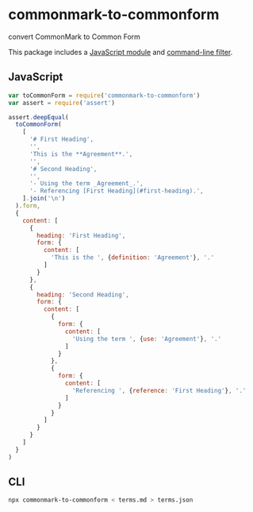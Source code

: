 # commonmark-to-commonform

convert CommonMark to Common Form

This package includes a [JavaScript module](#JavaScript) and [command-line filter](#CLI).

## JavaScript

```javascript
var toCommonForm = require('commonmark-to-commonform')
var assert = require('assert')

assert.deepEqual(
  toCommonForm(
    [
      '# First Heading',
      '',
      'This is the **Agreement**.',
      '',
      '# Second Heading',
      '',
      '- Using the term _Agreement_.',
      '- Referencing [First Heading](#first-heading).',
    ].join('\n')
  ).form,
  {
    content: [
      {
        heading: 'First Heading',
        form: {
          content: [
            'This is the ', {definition: 'Agreement'}, '.'
          ]
        }
      },
      {
        heading: 'Second Heading',
        form: {
          content: [
            {
              form: {
                content: [
                  'Using the term ', {use: 'Agreement'}, '.'
                ]
              }
            },
            {
              form: {
                content: [
                  'Referencing ', {reference: 'First Heading'}, '.'
                ]
              }
            }
          ]
        }
      }
    ]
  }
)
```

## CLI

```bash
npx commonmark-to-commonform < terms.md > terms.json
```

